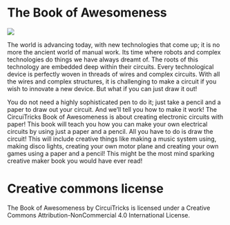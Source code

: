 The Book of Awesomeness
============

<img style="float: center" src="https://gallery.mailchimp.com/c791cf5ee38a7c35b2c5a5c39/images/382f373c-6499-4e4d-b050-e4f876ba7f1c.jpg">

The world is advancing today, with new technologies that come up; it is no more the ancient world of manual work. Its time where robots and complex technologies do things we have always dreamt of. The roots of this technology are embedded deep within their circuits. Every technological device is perfectly woven in threads of wires and complex circuits. With all the wires and complex structures, it is challenging to make a circuit if you wish to innovate a new device. But what if you can just draw it out!

You do not need a highly sophisticated pen to do it; just take a pencil and a paper to draw out your circuit. And we’ll tell you how to make it work!   The CircuiTricks Book of Awesomeness is about creating electronic circuits with paper! This book will teach you how you can make your own electrical circuits by using just a paper and a pencil. All you have to do is draw the circuit! This will include creative things like making a music system using, making disco lights, creating your own motor plane and creating your own games using a paper and a pencil! This might be the most mind sparking creative maker book you would have ever read! 

Creative commons license
=======
The Book of Awesomeness by CircuiTricks is licensed under a Creative Commons Attribution-NonCommercial 4.0 International License.
